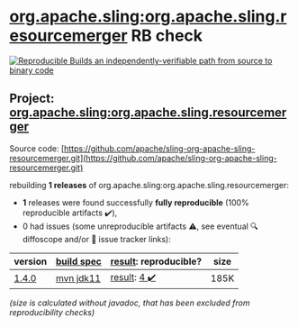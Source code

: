 [org.apache.sling:org.apache.sling.resourcemerger](https://central.sonatype.com/artifact/org.apache.sling/org.apache.sling.resourcemerger/versions) RB check
=======

[![Reproducible Builds](https://reproducible-builds.org/images/logos/rb.svg) an independently-verifiable path from source to binary code](https://reproducible-builds.org/)

## Project: [org.apache.sling:org.apache.sling.resourcemerger](https://central.sonatype.com/artifact/org.apache.sling/org.apache.sling.resourcemerger/versions)

Source code: [https://github.com/apache/sling-org-apache-sling-resourcemerger.git](https://github.com/apache/sling-org-apache-sling-resourcemerger.git)

rebuilding **1 releases** of org.apache.sling:org.apache.sling.resourcemerger:
- **1** releases were found successfully **fully reproducible** (100% reproducible artifacts :heavy_check_mark:),
- 0 had issues (some unreproducible artifacts :warning:, see eventual :mag: diffoscope and/or :memo: issue tracker links):

| version | [build spec](/BUILDSPEC.md) | [result](https://reproducible-builds.org/docs/jvm/): reproducible? | size |
| -- | --------- | ------ | -- |
| [1.4.0](https://search.maven.org/artifact/org.apache.sling/org.apache.sling.resourcemerger/1.4.0/pom) | [mvn jdk11](org.apache.sling.scripting.sightly.testing-1.0.32-1.4.0.buildspec) | [result](org.apache.sling.resourcemerger-1.4.0.buildinfo): [4 :heavy_check_mark: ](org.apache.sling.resourcemerger-1.4.0.buildcompare) | 185K |

<i>(size is calculated without javadoc, that has been excluded from reproducibility checks)</i>
